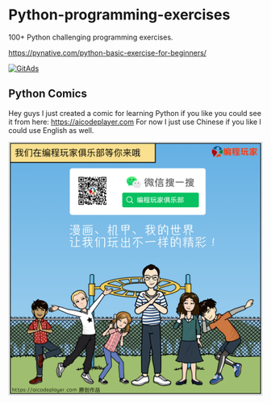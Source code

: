# Python-programming-exercises

100+ Python challenging programming exercises.


https://pynative.com/python-basic-exercise-for-beginners/

<a href="https://tracking.gitads.io/?repo=Python-programming-exercises"><img src="https://images.gitads.io/Python-programming-exercises" alt="GitAds"/></a>

## Python Comics

Hey guys I just created a comic for learning Python if you like you could see it from here: https://aicodeplayer.com
For now I just use Chinese if you like I could use English as well.

![Python Comic](https://github.com/zhiwehu/Python-programming-exercises/blob/master/comic.png?raw=true)
